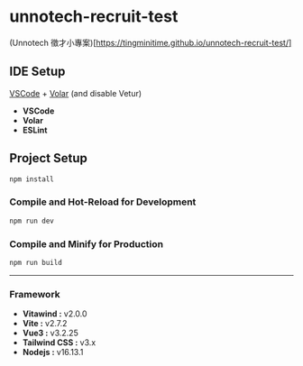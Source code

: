 # unnotech-recruit-test

(Unnotech 徵才小專案)[https://tingminitime.github.io/unnotech-recruit-test/]

## IDE Setup

[VSCode](https://code.visualstudio.com/) + [Volar](https://marketplace.visualstudio.com/items?itemName=Vue.volar) (and disable Vetur)

- **VSCode**
- **Volar**
- **ESLint**

## Project Setup

```sh
npm install
```

### Compile and Hot-Reload for Development

```sh
npm run dev
```

### Compile and Minify for Production

```sh
npm run build
```

---

### Framework
- **Vitawind :** v2.0.0
- **Vite :** v2.7.2
- **Vue3 :** v3.2.25
- **Tailwind CSS :** v3.x
- **Nodejs :** v16.13.1